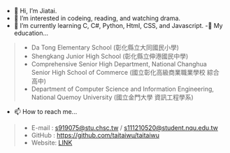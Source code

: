 - 👋 Hi, I’m Jiatai.
- 👀 I’m interested in codeing, reading, and watching drama.
- 🌱 I’m currently learning C, C#, Python, Html, CSS, and Javascript.
-🏫 My education...
> - Da Tong Elementary School (彰化縣立大同國民小學)
> - Shengkang Junior High School (彰化縣立伸港國民中學)
> - Comprehensive Senior High Department, National Changhua Senior High School of Commerce (國立彰化高級商業職業學校 綜合高中)
> - Department of Computer Science and Information Engineering, National Quemoy University (國立金門大學 資訊工程學系)

- 📫 How to reach me...
> - E-mail : s919075@stu.chsc.tw / s111210520@student.nqu.edu.tw<br>
> - GitHub : https://github.com/taitaiwu/taitaiwu
> - Website: [LINK](https://taitaiwu.github.io/wp/Homework8/layout.html)


